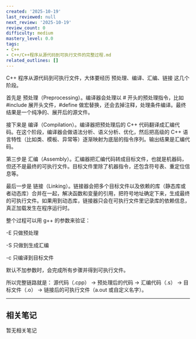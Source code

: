 ```yaml
---
created: '2025-10-19'
last_reviewed: null
next_review: '2025-10-19'
review_count: 0
difficulty: medium
mastery_level: 0.0
tags:
- C++
- C++/C++程序从源代码到可执行文件的完整过程.md
related_outlines: []
---
```

C++ 程序从源代码到可执行文件，大体要经历 预处理、编译、汇编、链接 这几个阶段。

首先是 预处理（Preprocessing）。编译器会处理以 # 开头的预处理指令，比如 #include 展开头文件，#define 做宏替换，还会去掉注释，处理条件编译。最终结果是一个纯净的、展开后的源文件。

接下来是 编译（Compilation）。编译器把预处理后的 C++ 代码翻译成汇编代码。在这个阶段，编译器会做语法分析、语义分析、优化，然后把高级的 C++ 语言特性（比如类、模板、异常等）逐渐映射为底层的指令序列。输出结果是汇编代码。

第三步是 汇编（Assembly）。汇编器把汇编代码转成目标文件，也就是机器码，但还不是最终的可执行文件。目标文件里除了机器指令，还包含符号表、重定位信息等。

最后一步是 链接（Linking）。链接器会把多个目标文件以及依赖的库（静态库或者动态库）合并在一起，解决函数和变量的引用，把符号地址确定下来，生成最终的可执行文件。如果用到动态库，链接器只会在可执行文件里记录库的依赖信息，真正加载发生在程序运行时。

整个过程可以用 g++ 的参数来验证：

-E 只做预处理

-S 只做到生成汇编

-c 只编译到目标文件

默认不加参数时，会完成所有步骤并得到可执行文件。

所以完整链路就是：
源代码（.cpp） → 预处理后的代码 → 汇编代码（.s） → 目标文件（.o） → 链接后的可执行文件（a.out 或自定义名字）。

---

## 相关笔记
<!-- 自动生成 -->

暂无相关笔记

